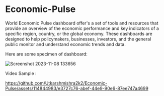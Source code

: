 # Economic-Pulse

World Economic Pulse dashboard offer's a set of tools and resources that provide an overview of the economic performance and key indicators of a specific region, country, or the global economy. These dashboards are designed to help policymakers, businesses, investors, and the general public monitor and understand economic trends and data.

Here are some specimen of dashboard:


![Screenshot 2023-11-08 133656](https://github.com/Utkarshmishra2k2/Economic-Pulse/assets/114844983/778f6886-6c98-4961-9c4e-7aa3bec0b114)


Video Sample :

https://github.com/Utkarshmishra2k2/Economic-Pulse/assets/114844983/e3727c76-abef-44e9-90e6-87ee747a4699

